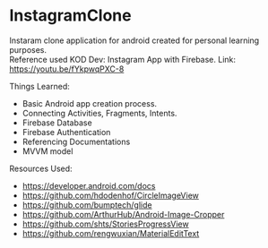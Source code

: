 # InstagramClone
Instaram clone application for android created for personal learning purposes.  
Reference used KOD Dev: Instagram App with Firebase.
Link: https://youtu.be/fYkpwqPXC-8



Things Learned:
- Basic Android app creation process. 
- Connecting Activities, Fragments, Intents. 
- Firebase Database
- Firebase Authentication 
- Referencing Documentations
- MVVM model


Resources Used:
- https://developer.android.com/docs
- https://github.com/hdodenhof/CircleImageView
- https://github.com/bumptech/glide
- https://github.com/ArthurHub/Android-Image-Cropper
- https://github.com/shts/StoriesProgressView
- https://github.com/rengwuxian/MaterialEditText


